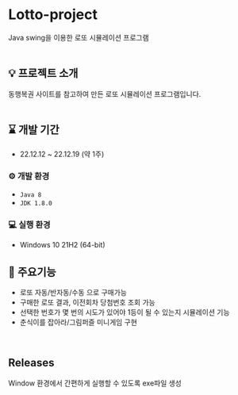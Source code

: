 # Lotto-project
Java swing을 이용한 로또 시뮬레이션 프로그램
</br>
</br>
## 💡 프로젝트 소개
동행복권 사이트를 참고하여 만든 로또 시뮬레이션 프로그램입니다.
</br>
</br>

## ⌛ 개발 기간
* 22.12.12 ~ 22.12.19 (약 1주)

### ⚙ 개발 환경
- `Java 8`
- `JDK 1.8.0`

### 💻 실행 환경
- Windows 10 21H2 (64-bit)

## 📌 주요기능
- 로또 자동/반자동/수동 으로 구매가능
- 구매한 로또 결과, 이전회차 당첨번호 조회 가능
- 선택한 번호가 몇 번의 시도가 있어야 1등이 될 수 있는지 시뮬레이션 기능
- 춘식이를 잡아라/그림퍼즐 미니게임 구현
</br>

## Releases
Window 환경에서 간편하게 실행할 수 있도록 exe파일 생성 







